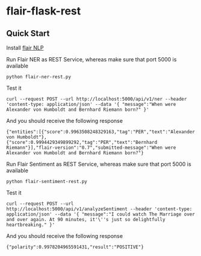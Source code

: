 # flair-flask-rest

## Quick Start

Install [flair NLP](https://github.com/flairNLP/flair)

Run Flair NER as REST Service, whereas make sure that port 5000 is available

```
python flair-ner-rest.py
```

Test it

```
curl --request POST --url http://localhost:5000/api/v1/ner --header 'content-type: application/json' --data '{ "message":"When were Alexander von Humboldt and Bernhard Riemann born?" }'
```

And you should receive the following response

```
{"entities":[{"score":0.9963508248329163,"tag":"PER","text":"Alexander von Humboldt"},{"score":0.9994429349899292,"tag":"PER","text":"Bernhard Riemann"}],"flair-version":"0.7","submitted-message":"When were Alexander von Humboldt and Bernhard Riemann born?"}
```

Run Flair Sentiment as REST Service, whereas make sure that port 5000 is available

```
python flair-sentiment-rest.py
```

Test it

```
curl --request POST --url http://localhost:5000/api/v1/analyzeSentiment --header 'content-type: application/json' --data '{ "message":"I could watch The Marriage over and over again. At 90 minutes, it'\''s just so delightfully heartbreaking." }'
```

And you should receive the following response

```
{"polarity":0.9978204965591431,"result":"POSITIVE"}
```
